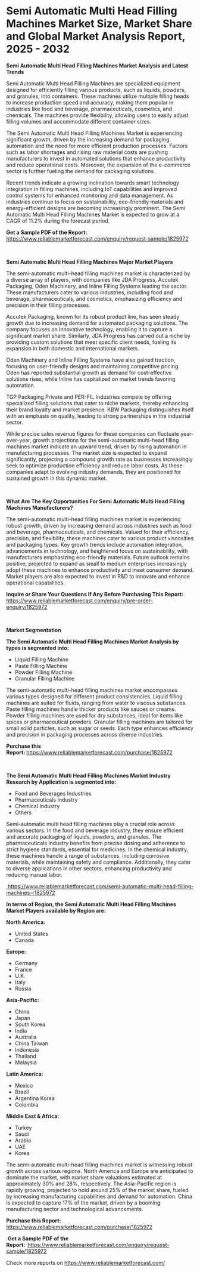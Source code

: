 <p><h1>Semi Automatic Multi Head Filling Machines Market Size, Market Share and Global Market Analysis Report, 2025 - 2032</h1></p><p><strong>Semi Automatic Multi Head Filling Machines Market Analysis and Latest Trends</strong></p>
<p><p>Semi Automatic Multi Head Filling Machines are specialized equipment designed for efficiently filling various products, such as liquids, powders, and granules, into containers. These machines utilize multiple filling heads to increase production speed and accuracy, making them popular in industries like food and beverage, pharmaceuticals, cosmetics, and chemicals. The machines provide flexibility, allowing users to easily adjust filling volumes and accommodate different container sizes.</p><p>The Semi Automatic Multi Head Filling Machines Market is experiencing significant growth, driven by the increasing demand for packaging automation and the need for more efficient production processes. Factors such as labor shortages and rising raw material costs are pushing manufacturers to invest in automated solutions that enhance productivity and reduce operational costs. Moreover, the expansion of the e-commerce sector is further fueling the demand for packaging solutions.</p><p>Recent trends indicate a growing inclination towards smart technology integration in filling machines, including IoT capabilities and improved control systems for enhanced monitoring and data management. As industries continue to focus on sustainability, eco-friendly materials and energy-efficient designs are becoming increasingly prominent. The Semi Automatic Multi Head Filling Machines Market is expected to grow at a CAGR of 11.2% during the forecast period.</p></p>
<p><strong>Get a Sample PDF of the Report:&nbsp;</strong> <a href="https://www.reliablemarketforecast.com/enquiry/request-sample/1825972?utm_campaign=1130&utm_medium=2&utm_source=Github&utm_content=ia&utm_term=28022025&utm_id=semi-automatic-multi-head-filling-machines">https://www.reliablemarketforecast.com/enquiry/request-sample/1825972</a></p>
<p>&nbsp;</p>
<p><strong>Semi Automatic Multi Head Filling Machines Major Market Players</strong></p>
<p><p>The semi-automatic multi-head filling machines market is characterized by a diverse array of players, with companies like JDA Progress, Accutek Packaging, Oden Machinery, and Inline Filling Systems leading the sector. These manufacturers cater to various industries, including food and beverage, pharmaceuticals, and cosmetics, emphasizing efficiency and precision in their filling processes.</p><p>Accutek Packaging, known for its robust product line, has seen steady growth due to increasing demand for automated packaging solutions. The company focuses on innovative technology, enabling it to capture a significant market share. Similarly, JDA Progress has carved out a niche by providing custom solutions that meet specific client needs, fueling its expansion in both domestic and international markets.</p><p>Oden Machinery and Inline Filling Systems have also gained traction, focusing on user-friendly designs and maintaining competitive pricing. Oden has reported substantial growth as demand for cost-effective solutions rises, while Inline has capitalized on market trends favoring automation.</p><p>TGP Packaging Private and PER-FIL Industries compete by offering specialized filling solutions that cater to niche markets, thereby enhancing their brand loyalty and market presence. KBW Packaging distinguishes itself with an emphasis on quality, leading to strong partnerships in the industrial sector.</p><p>While precise sales revenue figures for these companies can fluctuate year-over-year, growth projections for the semi-automatic multi-head filling machines market indicate an upward trend, driven by rising automation in manufacturing processes. The market size is expected to expand significantly, projecting a compound growth rate as businesses increasingly seek to optimize production efficiency and reduce labor costs. As these companies adapt to evolving industry demands, they are positioned for sustained growth in this dynamic market.</p></p>
<p>&nbsp;</p>
<p><strong>What Are The Key Opportunities For Semi Automatic Multi Head Filling Machines Manufacturers?</strong></p>
<p><p>The semi-automatic multi-head filling machines market is experiencing robust growth, driven by increasing demand across industries such as food and beverage, pharmaceuticals, and chemicals. Valued for their efficiency, precision, and flexibility, these machines cater to various product viscosities and packaging types. Key growth trends include automation integration, advancements in technology, and heightened focus on sustainability, with manufacturers emphasizing eco-friendly materials. Future outlook remains positive, projected to expand as small to medium enterprises increasingly adopt these machines to enhance productivity and meet consumer demand. Market players are also expected to invest in R&D to innovate and enhance operational capabilities.</p></p>
<p><strong>Inquire or Share Your Questions If Any Before Purchasing This Report:</strong> <a href="https://www.reliablemarketforecast.com/enquiry/pre-order-enquiry/1825972?utm_campaign=1130&utm_medium=2&utm_source=Github&utm_content=ia&utm_term=28022025&utm_id=semi-automatic-multi-head-filling-machines">https://www.reliablemarketforecast.com/enquiry/pre-order-enquiry/1825972</a></p>
<p>&nbsp;</p>
<p><strong>Market Segmentation</strong></p>
<p><strong>The Semi Automatic Multi Head Filling Machines Market Analysis by types is segmented into:</strong></p>
<p><ul><li>Liquid Filling Machine</li><li>Paste Filling Machine</li><li>Powder Filling Machine</li><li>Granular Filling Machine</li></ul></p>
<p><p>The semi-automatic multi-head filling machines market encompasses various types designed for different product consistencies. Liquid filling machines are suited for fluids, ranging from water to viscous substances. Paste filling machines handle thicker products like sauces or creams. Powder filling machines are used for dry substances, ideal for items like spices or pharmaceutical powders. Granular filling machines are tailored for small solid particles, such as sugar or seeds. Each type enhances efficiency and precision in packaging processes across diverse industries.</p></p>
<p><strong>Purchase this Report:&nbsp;</strong><a href="https://www.reliablemarketforecast.com/purchase/1825972?utm_campaign=1130&utm_medium=2&utm_source=Github&utm_content=ia&utm_term=28022025&utm_id=semi-automatic-multi-head-filling-machines">https://www.reliablemarketforecast.com/purchase/1825972</a></p>
<p>&nbsp;</p>
<p><strong>The Semi Automatic Multi Head Filling Machines Market Industry Research by Application is segmented into:</strong></p>
<p><ul><li>Food and Beverages Industries</li><li>Pharmaceuticals Industry</li><li>Chemical Industry</li><li>Others</li></ul></p>
<p><p>Semi-automatic multi head filling machines play a crucial role across various sectors. In the food and beverage industry, they ensure efficient and accurate packaging of liquids, powders, and granules. The pharmaceuticals industry benefits from precise dosing and adherence to strict hygiene standards, essential for medicines. In the chemical industry, these machines handle a range of substances, including corrosive materials, while maintaining safety and compliance. Additionally, they cater to diverse applications in other sectors, enhancing productivity and reducing manual labor.</p></p>
<p><a href="https://www.reliablemarketforecast.com/semi-automatic-multi-head-filling-machines-r1825972?utm_campaign=1130&utm_medium=2&utm_source=Github&utm_content=ia&utm_term=28022025&utm_id=semi-automatic-multi-head-filling-machines">&nbsp;https://www.reliablemarketforecast.com/semi-automatic-multi-head-filling-machines-r1825972</a></p>
<p><strong>In terms of Region, the Semi Automatic Multi Head Filling Machines Market Players available by Region are:</strong></p>
<p>
    <p> <strong> North America: </strong>
        <ul>
            <li>United States</li>
            <li>Canada</li>
        </ul>
        </p> 
    <p> <strong> Europe: </strong>
        <ul>
            <li>Germany</li>
            <li>France</li>
            <li>U.K.</li>
            <li>Italy</li>
            <li>Russia</li>
        </ul>
        </p> 
    <p> <strong> Asia-Pacific: </strong>
        <ul>
            <li>China</li>
            <li>Japan</li>
            <li>South Korea</li>
            <li>India</li>
            <li>Australia</li>
            <li>China Taiwan</li>
            <li>Indonesia</li>
            <li>Thailand</li>
            <li>Malaysia</li>
        </ul>
        </p> 
    <p> <strong> Latin America: </strong>
        <ul>
            <li>Mexico</li>
            <li>Brazil</li>
            <li>Argentina Korea</li>
            <li>Colombia</li>
        </ul>
        </p> 
    <p> <strong> Middle East & Africa: </strong>
        <ul>
            <li>Turkey</li>
            <li>Saudi</li>
            <li>Arabia</li>
            <li>UAE</li>
            <li>Korea</li>
        </ul>
    </p>
    </p>
<p><p>The semi-automatic multi-head filling machines market is witnessing robust growth across various regions. North America and Europe are anticipated to dominate the market, with market share valuations estimated at approximately 30% and 28%, respectively. The Asia-Pacific region is rapidly growing, projected to hold around 25% of the market share, fueled by increasing manufacturing capabilities and demand for automation. China is expected to capture 17% of the market, driven by a booming manufacturing sector and technological advancements.</p></p>
<p><strong>Purchase this Report: </strong><a href="https://www.reliablemarketforecast.com/purchase/1825972?utm_campaign=1130&utm_medium=2&utm_source=Github&utm_content=ia&utm_term=28022025&utm_id=semi-automatic-multi-head-filling-machines">https://www.reliablemarketforecast.com/purchase/1825972</a></p>
<p>&nbsp;<strong>Get a Sample PDF of the Report:&nbsp;&nbsp;</strong><a href="https://www.reliablemarketforecast.com/enquiry/request-sample/1825972?utm_campaign=1130&utm_medium=2&utm_source=Github&utm_content=ia&utm_term=28022025&utm_id=semi-automatic-multi-head-filling-machines">https://www.reliablemarketforecast.com/enquiry/request-sample/1825972</a></p>
<p><strong></strong></p>
<p>Check more reports on <a href="https://www.reliablemarketforecast.com/?utm_campaign=1130&utm_medium=2&utm_source=Github&utm_content=ia&utm_term=28022025&utm_id=semi-automatic-multi-head-filling-machines">https://www.reliablemarketforecast.com/</a></p>